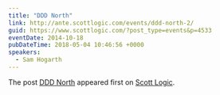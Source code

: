 ```yaml
---
title: "DDD North"
link: http://ante.scottlogic.com/events/ddd-north-2/
guid: https://www.scottlogic.com/?post_type=events&p=4533
eventDate: 2014-10-18
pubDateTime: 2018-05-04 10:46:56 +0000
speakers:
  - Sam Hogarth
---
```


<p>The post <a rel="nofollow" href="http://ante.scottlogic.com/events/ddd-north-2/">DDD North</a> appeared first on <a rel="nofollow" href="http://ante.scottlogic.com">Scott Logic</a>.</p>